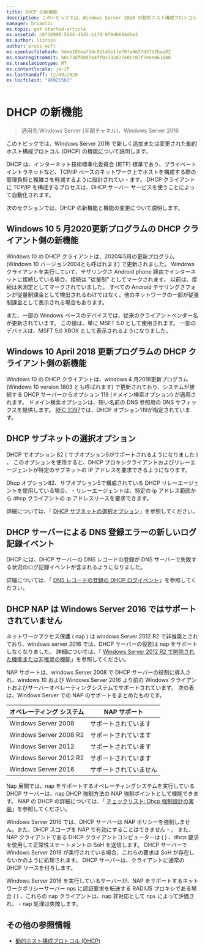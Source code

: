 ```yaml
---
title: DHCP の新機能
description: このトピックでは、Windows Server 2016 の動的ホスト構成プロトコル (DHCP) の新機能の概要について説明します。
manager: brianlic
ms.topic: get-started-article
ms.assetid: c6f36998-5b64-45d1-b1f0-0f0d6604dbe3
ms.author: lizross
author: eross-msft
ms.openlocfilehash: 5dee105eaf14c92145e1fe70fe4627d37b2baa82
ms.sourcegitcommit: b0c73df80d7b4ff0c332d77e0cc07f7e6e061600
ms.translationtype: MT
ms.contentlocale: ja-JP
ms.lasthandoff: 12/09/2020
ms.locfileid: "96925563"
---
```

# <a name="whats-new-in-dhcp"></a>DHCP の新機能

>適用先:Windows Server (半期チャネル)、Windows Server 2016

このトピックでは、Windows Server 2016 で新しく追加または変更された動的ホスト構成プロトコル (DHCP) の機能について説明します。

DHCP は、インターネット技術標準化委員会 (IETF) 標準であり、プライベートイントラネットなど、TCP/IP ベースのネットワーク上でホストを構成する際の管理負担と複雑さを軽減するように設計されてい \- ます。 DHCP クライアントに TCP/IP を構成するプロセスは、DHCP サーバー サービスを使うことによって自動化されます。

次のセクションでは、DHCP の新機能と機能の変更について説明します。

## <a name="new-dhcp-client-side-features-in-the-windows-10-may-2020-update"></a>Windows 10 5 月2020更新プログラムの DHCP クライアント側の新機能

Windows 10 の DHCP クライアントは、2020年5月の更新プログラム (Windows 10 バージョン2004とも呼ばれます) で更新されました。 Windows クライアントを実行していて、テザリングさ Android phone 経由でインターネットに接続している場合、接続は "従量制" としてマークされます。 以前は、接続は未測定としてマークされていました。 すべての Android テザリングさフォンが従量制課金として検出されるわけではなく、他のネットワークの一部が従量制課金として表示される場合もあります。

また、一部の Windows ベースのデバイスでは、従来のクライアントベンダー名が更新されています。 この値は、単に MSFT 5.0 として使用されます。 一部のデバイスは、MSFT 5.0 XBOX として表示されるようになりました。

## <a name="new-dhcp-client-side-features-in-the-windows-10-april-2018-update"></a>Windows 10 April 2018 更新プログラムの DHCP クライアント側の新機能

Windows 10 の DHCP クライアントは、windows 4 月2018更新プログラム (Windows 10 version 1803 とも呼ばれます) で更新されており、システムが接続する DHCP サーバーからオプション 119 (ドメイン検索オプション) が適用されます。 ドメイン検索オプションは、短い名前の DNS 参照用の DNS サフィックスを提供します。 [RFC 3397](https://tools.ietf.org/html/rfc3397)では、DHCP オプション119が指定されています。

## <a name="dhcp-subnet-selection-options"></a>DHCP サブネットの選択オプション

DHCP でオプション 82 \( サブオプション5がサポートされるようになりました \) 。 このオプションを使用すると、DHCP プロキシクライアントおよびリレーエージェントが特定のサブネットの IP アドレスを要求できるようになります。


Dhcp オプション82、サブオプション5で構成されている DHCP リレーエージェントを使用している場合、 \- リレーエージェントは、特定の ip アドレス範囲から dhcp クライアントの ip アドレスリースを要求できます。

詳細については、「 [DHCP サブネットの選択オプション](dhcp-subnet-options.md)」を参照してください。

## <a name="new-logging-events-for-dns-registration-failures-by-the-dhcp-server"></a>DHCP サーバーによる DNS 登録エラーの新しいログ記録イベント

DHCP には、DHCP サーバーの DNS レコードの登録が DNS サーバーで失敗する状況のログ記録イベントが含まれるようになりました。

詳細については、「 [DNS レコードの登録の DHCP ログイベント](dhcp-dns-events.md)」を参照してください。

## <a name="dhcp-nap-is-not-supported-in-windows-server-2016"></a>DHCP NAP は Windows Server 2016 ではサポートされていません

ネットワークアクセス保護 \( nap \) は windows Server 2012 R2 で非推奨とされており、windows server 2016 では、DHCP サーバーの役割は nap をサポートしなくなりました。 詳細については、「 [Windows Server 2012 R2 で削除された機能または非推奨の機能](/previous-versions/windows/it-pro/windows-server-2012-R2-and-2012/dn303411(v=ws.11))」を参照してください。

NAP サポートは、windows Server 2008 で DHCP サーバーの役割に導入され、windows 10 および Windows Server 2016 より前の Windows クライアントおよびサーバーオペレーティングシステムでサポートされています。 次の表は、Windows Server での NAP のサポートをまとめたものです。

|オペレーティング システム|NAP サポート|
|--------------------|---------------|
| Windows Server 2008 |サポートされています|
| Windows Server 2008 R2 |サポートされています|
| Windows Server 2012 |サポートされています|
| Windows Server 2012 R2 |サポートされています|
| Windows Server 2016|サポートされていません|

Nap 展開では、nap をサポートするオペレーティングシステムを実行している DHCP サーバーは、nap DHCP 強制方法の NAP 強制ポイントとして機能できます。 NAP の DHCP の詳細については、「 [チェックリスト: Dhcp 強制設計の実装](/previous-versions/windows/it-pro/windows-server-2008-R2-and-2008/dd314186(v=ws.10))」を参照してください。

Windows Server 2016 では、DHCP サーバーは NAP ポリシーを強制しません。また、DHCP スコープを NAP で有効にすることはできません \- 。 また、NAP クライアントである DHCP クライアントコンピューターは \( \) 、dhcp 要求を使用して正常性ステートメントの SoH を送信します。 DHCP サーバーで Windows Server 2016 が実行されている場合、これらの要求は SoH が存在しないかのように処理されます。 DHCP サーバーは、クライアントに通常の DHCP リースを付与します。

Windows Server 2016 を実行しているサーバーが、NAP をサポートするネットワークポリシーサーバー nps に認証要求を転送する RADIUS プロキシである場合 \( \) 、これらの nap クライアントは、nap 非対応として nps によって評価され、 \- nap 処理は失敗します。

## <a name="additional-references"></a>その他の参照情報

-   [動的ホスト構成プロトコル (DHCP)](./dhcp-top.md)
